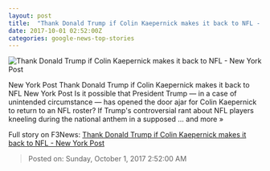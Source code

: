 ```yaml
---
layout: post
title:  "Thank Donald Trump if Colin Kaepernick makes it back to NFL - New York Post"
date: 2017-10-01 02:52:00Z
categories: google-news-top-stories
---
```


![Thank Donald Trump if Colin Kaepernick makes it back to NFL - New York Post](https://thenypost.files.wordpress.com/2017/09/kaepernick-trump.jpg?quality=90&strip=all&w=1200)

New York Post Thank Donald Trump if Colin Kaepernick makes it back to NFL New York Post Is it possible that President Trump — in a case of unintended circumstance — has opened the door ajar for Colin Kaepernick to return to an NFL roster? If Trump's controversial rant about NFL players kneeling during the national anthem in a supposed ... and more »


Full story on F3News: [Thank Donald Trump if Colin Kaepernick makes it back to NFL - New York Post](http://www.f3nws.com/n/3eUyBE)

> Posted on: Sunday, October 1, 2017 2:52:00 AM
